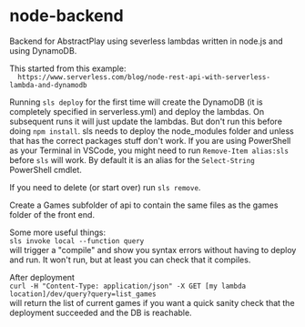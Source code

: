 # node-backend
Backend for AbstractPlay using severless lambdas written in node.js and using DynamoDB.

This started from this example:  
```  https://www.serverless.com/blog/node-rest-api-with-serverless-lambda-and-dynamodb```

Running
```sls deploy```
for the first time will create the DynamoDB (it is completely specified in serverless.yml) and deploy the lambdas. On subsequent runs it will just update the lambdas.
But don't run this before doing ```npm install```. sls needs to deploy the node_modules folder and unless that has the correct packages stuff don't work. If you are using PowerShell as your Terminal in VSCode, you might need to run `Remove-Item alias:sls` before `sls` will work. By default it is an alias for the `Select-String` PowerShell cmdlet.

If you need to delete (or start over) run ```sls remove```.

Create a Games subfolder of api to contain the same files as the games folder of the front end.

Some more useful things:  
```sls invoke local --function query```  
will trigger a "compile" and show you syntax errors without having to deploy and run. It won't run, but at least you can check that it compiles.

After deployment  
```curl -H "Content-Type: application/json" -X GET [my lambda location]/dev/query?query=list_games```  
will return the list of current games if you want a quick sanity check that the deployment succeeded and the DB is reachable.
  
